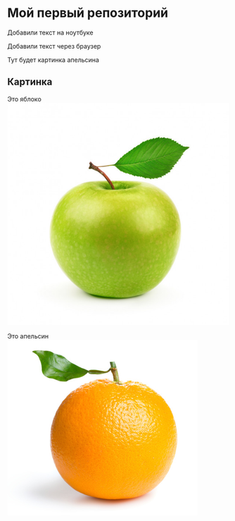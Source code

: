 # Мой первый репозиторий
Добавили текст на ноутбуке

Добавили текст через браузер


Тут будет картинка апельсина
## Картинка
Это яблоко
![Яблоко](apple.jpg)

Это апельсин
![orange](orange.jpg)
